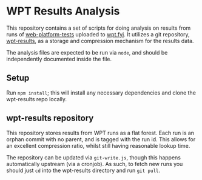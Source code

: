 # WPT Results Analysis

This repository contains a set of scripts for doing analysis on results from
runs of [web-platform-tests](https://web-platform-tests.org/) uploaded to
[wpt.fyi](https://wpt.fyi). It utilizes a git repository,
[wpt-results](https://github.com/stephenmcgruer/wpt-results), as a storage and
compression mechanism for the results data.

The analysis files are expected to be run via `node`, and should be
independently documented inside the file.

## Setup

Run `npm install`; this will install any necessary dependencies and clone the
wpt-results repo locally.

## wpt-results repository

This repository stores results from WPT runs as a flat forest. Each run is an
orphan commit with no parent, and is tagged with the run id. This allows for an
excellent compression ratio, whilst still having reasonable lookup time.

The repository can be updated via `git-write.js`, though this happens
automatically upstream (via a cronjob). As such, to fetch new runs you should
just `cd` into the wpt-results directory and run `git pull`.

